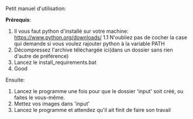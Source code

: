 Petit manuel d'utilisation:

**Prérequis**:
1. Il vous faut python d'installé sur votre machine: https://www.python.org/downloads/
    1.1 N'oubliez pas de cocher la case qui demande si vous voulez rajouter python à la variable PATH
2. Décompressez l'archive téléchargée ici(dans un dossier sans rien d'autre de préférence)
3. Lancez le install_requirements.bat
4. Good

Ensuite:
1. Lancez le programme une fois pour que le dossier 'input' soit créé, ou faites le vous-même.
2. Mettez vos images dans 'input'
4. Lancez le programme et attendez qu'il ait finit de faire son travail
